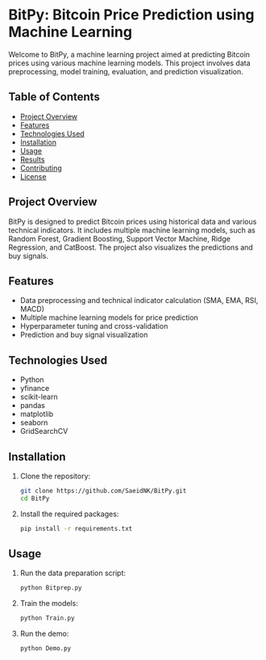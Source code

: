 # BitPy: Bitcoin Price Prediction using Machine Learning

Welcome to BitPy, a machine learning project aimed at predicting Bitcoin prices using various machine learning models. This project involves data preprocessing, model training, evaluation, and prediction visualization.

## Table of Contents

- [Project Overview](#project-overview)
- [Features](#features)
- [Technologies Used](#technologies-used)
- [Installation](#installation)
- [Usage](#usage)
- [Results](#results)
- [Contributing](#contributing)
- [License](#license)

## Project Overview

BitPy is designed to predict Bitcoin prices using historical data and various technical indicators. It includes multiple machine learning models, such as Random Forest, Gradient Boosting, Support Vector Machine, Ridge Regression, and CatBoost. The project also visualizes the predictions and buy signals.

## Features

- Data preprocessing and technical indicator calculation (SMA, EMA, RSI, MACD)
- Multiple machine learning models for price prediction
- Hyperparameter tuning and cross-validation
- Prediction and buy signal visualization

## Technologies Used

- Python
- yfinance
- scikit-learn
- pandas
- matplotlib
- seaborn
- GridSearchCV

## Installation

1. Clone the repository:
    ```bash
    git clone https://github.com/SaeidNK/BitPy.git
    cd BitPy
    ```

2. Install the required packages:
    ```bash
    pip install -r requirements.txt
    ```

## Usage

1. Run the data preparation script:
    ```bash
    python Bitprep.py
    ```

2. Train the models:
    ```bash
    python Train.py
    ```

3. Run the demo:
    ```bash
    python Demo.py
    ```

